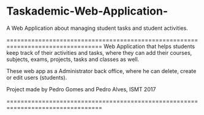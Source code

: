 # Taskademic-Web-Application-
A Web Application about managing student tasks and student activities.

================================================================================= 
Web Application that helps students keep track of their activities and tasks, where they can add their courses, subjects, exams, projects, tasks and classes as well.

These web app as a Administrator back office, where he can delete, create or edit users (students).

Project made by Pedro Gomes and Pedro Alves, ISMT 2017

=================================================================================
